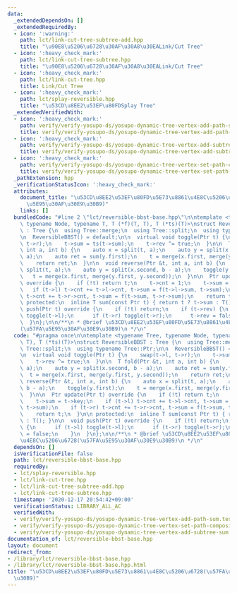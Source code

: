 ```yaml
---
data:
  _extendedDependsOn: []
  _extendedRequiredBy:
  - icon: ':warning:'
    path: lct/link-cut-tree-subtree-add.hpp
    title: "\u90E8\u5206\u6728\u30AF\u30A8\u30EALink/Cut Tree"
  - icon: ':heavy_check_mark:'
    path: lct/link-cut-tree-subtree.hpp
    title: "\u90E8\u5206\u6728\u30AF\u30A8\u30EALink/Cut Tree"
  - icon: ':heavy_check_mark:'
    path: lct/link-cut-tree.hpp
    title: Link/Cut Tree
  - icon: ':heavy_check_mark:'
    path: lct/splay-reversible.hpp
    title: "\u53CD\u8EE2\u53EF\u80FDSplay Tree"
  _extendedVerifiedWith:
  - icon: ':heavy_check_mark:'
    path: verify/verify-yosupo-ds/yosupo-dynamic-tree-vertex-add-path-sum.test.cpp
    title: verify/verify-yosupo-ds/yosupo-dynamic-tree-vertex-add-path-sum.test.cpp
  - icon: ':heavy_check_mark:'
    path: verify/verify-yosupo-ds/yosupo-dynamic-tree-vertex-add-subtree-sum.test.cpp
    title: verify/verify-yosupo-ds/yosupo-dynamic-tree-vertex-add-subtree-sum.test.cpp
  - icon: ':heavy_check_mark:'
    path: verify/verify-yosupo-ds/yosupo-dynamic-tree-vertex-set-path-composite.test.cpp
    title: verify/verify-yosupo-ds/yosupo-dynamic-tree-vertex-set-path-composite.test.cpp
  _pathExtension: hpp
  _verificationStatusIcon: ':heavy_check_mark:'
  attributes:
    document_title: "\u53CD\u8EE2\u53EF\u80FD\u5E73\u8861\u4E8C\u5206\u6728(\u57FA\
      \u5E95\u30AF\u30E9\u30B9)"
    links: []
  bundledCode: "#line 2 \"lct/reversible-bbst-base.hpp\"\n\ntemplate <typename Tree,\
    \ typename Node, typename T, T (*f)(T, T), T (*ts)(T)>\nstruct ReversibleBBST\
    \ : Tree {\n  using Tree::merge;\n  using Tree::split;\n  using typename Tree::Ptr;\n\
    \n  ReversibleBBST() = default;\n\n  virtual void toggle(Ptr t) {\n    swap(t->l,\
    \ t->r);\n    t->sum = ts(t->sum);\n    t->rev ^= true;\n  }\n\n  T fold(Ptr &t,\
    \ int a, int b) {\n    auto x = split(t, a);\n    auto y = split(x.second, b -\
    \ a);\n    auto ret = sum(y.first);\n    t = merge(x.first, merge(y.first, y.second));\n\
    \    return ret;\n  }\n\n  void reverse(Ptr &t, int a, int b) {\n    auto x =\
    \ split(t, a);\n    auto y = split(x.second, b - a);\n    toggle(y.first);\n \
    \   t = merge(x.first, merge(y.first, y.second));\n  }\n\n  Ptr update(Ptr t)\
    \ override {\n    if (!t) return t;\n    t->cnt = 1;\n    t->sum = t->key;\n \
    \   if (t->l) t->cnt += t->l->cnt, t->sum = f(t->l->sum, t->sum);\n    if (t->r)\
    \ t->cnt += t->r->cnt, t->sum = f(t->sum, t->r->sum);\n    return t;\n  }\n\n\
    \ protected:\n  inline T sum(const Ptr t) { return t ? t->sum : T(); }\n\n  void\
    \ push(Ptr t) override {\n    if (!t) return;\n    if (t->rev) {\n      if (t->l)\
    \ toggle(t->l);\n      if (t->r) toggle(t->r);\n      t->rev = false;\n    }\n\
    \  }\n};\n\n/**\n * @brief \u53CD\u8EE2\u53EF\u80FD\u5E73\u8861\u4E8C\u5206\u6728\
    (\u57FA\u5E95\u30AF\u30E9\u30B9)\n */\n"
  code: "#pragma once\n\ntemplate <typename Tree, typename Node, typename T, T (*f)(T,\
    \ T), T (*ts)(T)>\nstruct ReversibleBBST : Tree {\n  using Tree::merge;\n  using\
    \ Tree::split;\n  using typename Tree::Ptr;\n\n  ReversibleBBST() = default;\n\
    \n  virtual void toggle(Ptr t) {\n    swap(t->l, t->r);\n    t->sum = ts(t->sum);\n\
    \    t->rev ^= true;\n  }\n\n  T fold(Ptr &t, int a, int b) {\n    auto x = split(t,\
    \ a);\n    auto y = split(x.second, b - a);\n    auto ret = sum(y.first);\n  \
    \  t = merge(x.first, merge(y.first, y.second));\n    return ret;\n  }\n\n  void\
    \ reverse(Ptr &t, int a, int b) {\n    auto x = split(t, a);\n    auto y = split(x.second,\
    \ b - a);\n    toggle(y.first);\n    t = merge(x.first, merge(y.first, y.second));\n\
    \  }\n\n  Ptr update(Ptr t) override {\n    if (!t) return t;\n    t->cnt = 1;\n\
    \    t->sum = t->key;\n    if (t->l) t->cnt += t->l->cnt, t->sum = f(t->l->sum,\
    \ t->sum);\n    if (t->r) t->cnt += t->r->cnt, t->sum = f(t->sum, t->r->sum);\n\
    \    return t;\n  }\n\n protected:\n  inline T sum(const Ptr t) { return t ? t->sum\
    \ : T(); }\n\n  void push(Ptr t) override {\n    if (!t) return;\n    if (t->rev)\
    \ {\n      if (t->l) toggle(t->l);\n      if (t->r) toggle(t->r);\n      t->rev\
    \ = false;\n    }\n  }\n};\n\n/**\n * @brief \u53CD\u8EE2\u53EF\u80FD\u5E73\u8861\
    \u4E8C\u5206\u6728(\u57FA\u5E95\u30AF\u30E9\u30B9)\n */\n"
  dependsOn: []
  isVerificationFile: false
  path: lct/reversible-bbst-base.hpp
  requiredBy:
  - lct/splay-reversible.hpp
  - lct/link-cut-tree.hpp
  - lct/link-cut-tree-subtree-add.hpp
  - lct/link-cut-tree-subtree.hpp
  timestamp: '2020-12-17 20:54:42+09:00'
  verificationStatus: LIBRARY_ALL_AC
  verifiedWith:
  - verify/verify-yosupo-ds/yosupo-dynamic-tree-vertex-add-path-sum.test.cpp
  - verify/verify-yosupo-ds/yosupo-dynamic-tree-vertex-set-path-composite.test.cpp
  - verify/verify-yosupo-ds/yosupo-dynamic-tree-vertex-add-subtree-sum.test.cpp
documentation_of: lct/reversible-bbst-base.hpp
layout: document
redirect_from:
- /library/lct/reversible-bbst-base.hpp
- /library/lct/reversible-bbst-base.hpp.html
title: "\u53CD\u8EE2\u53EF\u80FD\u5E73\u8861\u4E8C\u5206\u6728(\u57FA\u5E95\u30AF\u30E9\
  \u30B9)"
---
```

